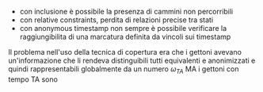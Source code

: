 - con inclusione è possibile la presenza di cammini non percorribili
- con relative constraints, perdita di relazioni precise tra stati
- con anonymous timestamp non sempre è possibile verificare la raggiungibilita di una marcatura definita da vincoli sui timestamp

Il problema nell'uso della tecnica di copertura era che i gettoni avevano un'informazione che li rendeva distinguibili tutti equivalenti e anonimizzati e quindi rappresentabili globalmente da un numero $\omega _{TA}$
MA i gettoni con tempo TA sono 